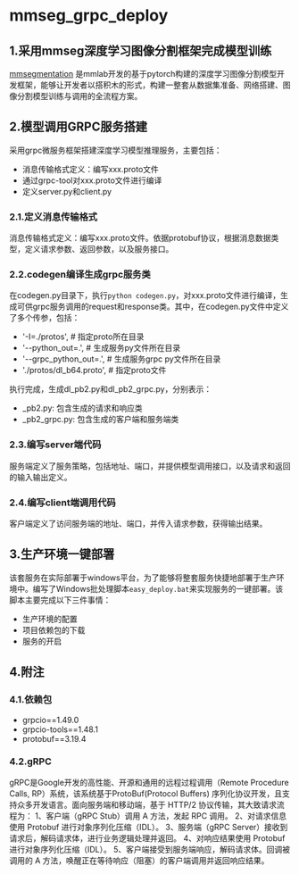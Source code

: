 # mmseg_grpc_deploy 
## 1.采用mmseg深度学习图像分割框架完成模型训练
[mmsegmentation](https://github.com/open-mmlab/mmsegmentation) 是mmlab开发的基于pytorch构建的深度学习图像分割模型开发框架，能够让开发者以搭积木的形式，构建一整套从数据集准备、网络搭建、图像分割模型训练与调用的全流程方案。

## 2.模型调用GRPC服务搭建
采用grpc微服务框架搭建深度学习模型推理服务，主要包括：
* 消息传输格式定义：编写xxx.proto文件
* 通过grpc-tool对xxx.proto文件进行编译
* 定义server.py和client.py

### 2.1.定义消息传输格式
消息传输格式定义：编写xxx.proto文件。依据protobuf协议，根据消息数据类型，定义请求参数、返回参数，以及服务接口。

### 2.2.codegen编译生成grpc服务类
在codegen.py目录下，执行`python codegen.py`，对xxx.proto文件进行编译，生成可供grpc服务调用的request和response类。其中，在codegen.py文件中定义了多个传参，包括：
* '-I=./protos',          # 指定proto所在目录
* '--python_out=.',       # 生成服务py文件所在目录
* '--grpc_python_out=.',  # 生成服务grpc py文件所在目录
* './protos/dl_b64.proto',    # 指定proto文件

执行完成，生成dl_pb2.py和dl_pb2_grpc.py，分别表示：
* _pb2.py: 包含生成的请求和响应类
* _pb2_grpc.py: 包含生成的客户端和服务端类

### 2.3.编写server端代码
服务端定义了服务策略，包括地址、端口，并提供模型调用接口，以及请求和返回的输入输出定义。

### 2.4.编写client端调用代码
客户端定义了访问服务端的地址、端口，并传入请求参数，获得输出结果。

## 3.生产环境一键部署
该套服务在实际部署于windows平台，为了能够将整套服务快捷地部署于生产环境中。编写了Windows批处理脚本`easy_deploy.bat`来实现服务的一键部署。该脚本主要完成以下三件事情：
* 生产环境的配置
* 项目依赖包的下载
* 服务的开启

## 4.附注
### 4.1.依赖包
* grpcio==1.49.0
* grpcio-tools==1.48.1
* protobuf==3.19.4

### 4.2.gRPC
gRPC是Google开发的高性能、开源和通用的远程过程调用（Remote Procedure Calls, RP）系统，该系统基于ProtoBuf(Protocol Buffers) 序列化协议开发，且支持众多开发语言。面向服务端和移动端，基于 HTTP/2 协议传输，其大致请求流程为：
1、客户端（gRPC Stub）调用 A 方法，发起 RPC 调用。
2、对请求信息使用 Protobuf 进行对象序列化压缩（IDL）。
3、服务端（gRPC Server）接收到请求后，解码请求体，进行业务逻辑处理并返回。
4、对响应结果使用 Protobuf 进行对象序列化压缩（IDL）。
5、客户端接受到服务端响应，解码请求体。回调被调用的 A 方法，唤醒正在等待响应（阻塞）的客户端调用并返回响应结果。
